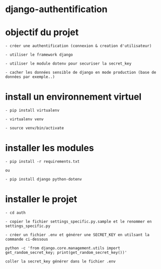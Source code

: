 # django-authentification

# objectif du projet

    - créer une authentification (connexion & creation d'utilisateur)

    - utiliser le framework django

    - utiliser le module dotenv pour securiser la secret_key

    - cacher les données sensible de django en mode production (base de données par exemple..)

# install un environnement virtuel

    - pip install virtualenv

    - virtualenv venv

    - source venv/bin/activate

# installer les modules

    - pip install -r requirements.txt 

    ou 

    - pip install django python-dotenv

# installer le projet

    - cd auth 

    - copier le fichier settings_specific.py.sample et le renommer en settings_specific.py

    - créer un fichier .env et générer une SECRET_KEY en utilsant la commande ci-dessous

    python -c 'from django.core.management.utils import get_random_secret_key; print(get_random_secret_key())'

    coller la secret_key générer dans le fichier .env